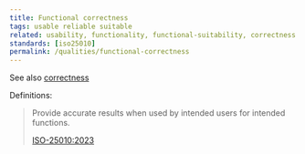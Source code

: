 ```yaml
---
title: Functional correctness
tags: usable reliable suitable
related: usability, functionality, functional-suitability, correctness
standards: [iso25010]
permalink: /qualities/functional-correctness
---
```


See also [correctness](/qualities/correctness)


Definitions:

>Provide accurate results when used by intended users for intended functions.
> 
>[ISO-25010:2023](/references/#iso-25010-2023)


